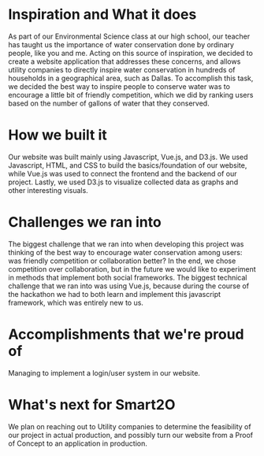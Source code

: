 # Inspiration and What it does
As part of our Environmental Science class at our high school, our teacher has taught us the importance of water conservation done by ordinary people, like you and me. Acting on this source of inspiration, we decided to create a website application that addresses these concerns, and allows utility companies to directly inspire water conservation in hundreds of households in a geographical area, such as Dallas. To accomplish this task, we decided the best way to inspire people to conserve water was to encourage a little bit of friendly competition, which we did by ranking users based on the number of gallons of water that they conserved.

# How we built it
Our website was built mainly using Javascript, Vue.js, and D3.js. We used Javascript, HTML, and CSS to build the basics/foundation of our website, while Vue.js was used to connect the frontend and the backend of our project. Lastly, we used D3.js to visualize collected data as graphs and other interesting visuals.

# Challenges we ran into
The biggest challenge that we ran into when developing this project was thinking of the best way to encourage water conservation among users: was friendly competition or collaboration better? In the end, we chose competition over collaboration, but in the future we would like to experiment in methods that implement both social frameworks. The biggest technical challenge that we ran into was using Vue.js, because during the course of the hackathon we had to both learn and implement this javascript framework, which was entirely new to us.

# Accomplishments that we're proud of
Managing to implement a login/user system in our website.

# What's next for Smart2O
We plan on reaching out to Utility companies to determine the feasibility of our project in actual production, and possibly turn our website from a Proof of Concept to an application in production.
